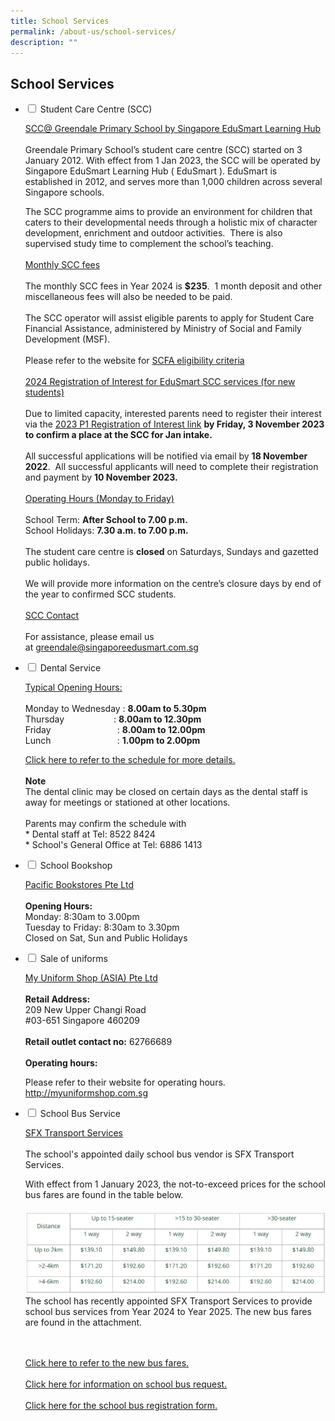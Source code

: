 ```yaml
---
title: School Services
permalink: /about-us/school-services/
description: ""
---
```

## **School Services**

<ul class="jekyllcodex_accordion">
<li><input id="accordion1" type="checkbox">  
<label for="accordion1">Student Care Centre (SCC)</label><div>  
<p><u>SCC@ Greendale Primary School by Singapore EduSmart Learning Hub</u> 
	<br><br>Greendale Primary School’s student care centre (SCC) started on 3 January 2012.&nbsp;With effect from 1 Jan 2023, the SCC will be operated by Singapore EduSmart Learning Hub ( EduSmart ). EduSmart is established in 2012, and serves more than 1,000 children across several Singapore schools.&nbsp;&nbsp;

The SCC programme aims to provide an environment for children that caters to their developmental needs through a holistic mix of character development, enrichment and outdoor activities.&nbsp; There is also supervised study time to complement the school’s teaching.
	<br><br>
	<u>Monthly SCC fees</u>
	<br><br>
	The monthly SCC fees in Year 2024 is&nbsp;<b>$235</b>.&nbsp; 1 month deposit and other miscellaneous fees will also be needed to be paid.&nbsp;  <br><br>
The SCC operator will assist eligible parents to apply for Student Care Financial Assistance, administered by Ministry of Social and Family Development (MSF).&nbsp;
<br><br>
Please refer to the website for&nbsp;[SCFA eligibility criteria](https://supportgowhere.life.gov.sg/schemes/SCFA/student-care-fee-assistance-scfa)
	<br><br>
	<u>2024 Registration of Interest for EduSmart SCC services (for new students)</u>
	<br><br>Due to limited capacity, interested parents need to register their interest via the&nbsp;<a href="https://zfrmz.com/xh0YVsr5aLMH0Vl46aOH">2023 P1 Registration of Interest link</a>&nbsp;<b>by Friday, 3 November 2023 to confirm a place at the SCC for Jan intake.</b>
<br><br>All successful applications will be notified via email by&nbsp;<b>18 November 2022</b>.&nbsp; All successful applicants will need to complete their registration and payment by&nbsp;<b>10 November 2023.</b>
<br><br>
	<u>Operating Hours (Monday to Friday)</u>
	<br><br>
	School Term:&nbsp;<b>After School to 7.00 p.m.</b><br>
	School Holidays:&nbsp;<b>7.30 a.m. to 7.00 p.m.</b><br><br>
	The student care centre is&nbsp;<b>closed</b>&nbsp;on Saturdays, Sundays and gazetted public holidays.
	<br><br>
We will provide more information on the centre’s closure days by end of the year to confirmed SCC students.
<br><br>
	<u>SCC Contact</u>
<br><br>For assistance, please email us at&nbsp;<a href="mailto:greendale@singaporeedusmart.com.sg">greendale@singaporeedusmart.com.sg</a>
</p>  
</div></li> 

<li><input id="accordion2" type="checkbox">  
<label for="accordion2">Dental Service</label><div>  
<p>
	<u>Typical Opening Hours:</u>
	<br><br>
	Monday to Wednesday :&nbsp;<b>8.00am to 5.30pm</b><br>
	Thursday&nbsp; &nbsp; &nbsp; &nbsp; &nbsp; &nbsp; &nbsp; &nbsp; &nbsp; &nbsp; : <b>8.00am to 12.30pm</b>
<br>
	Friday&nbsp; &nbsp; &nbsp; &nbsp; &nbsp; &nbsp; &nbsp; &nbsp; &nbsp; &nbsp; &nbsp; &nbsp; &nbsp; &nbsp;:&nbsp;<b>8.00am to 12.00pm</b><br>
	Lunch&nbsp; &nbsp; &nbsp; &nbsp; &nbsp; &nbsp; &nbsp; &nbsp; &nbsp; &nbsp; &nbsp; &nbsp; &nbsp; &nbsp;:&nbsp;<b>1.00pm to 2.00pm</b>
<br>
	
<a href="/files/Dental%20Schedule/dental%20schedule%20oct%202023.pdf" target="_blank">Click here to refer to the schedule for more details.</a>
	<br><br>
	<b>Note</b>
	<br>
	The dental clinic may be closed on certain days as the dental staff is away for meetings or stationed at other locations.
	<br><br>
	Parents may confirm the schedule with <br>
	* Dental staff at Tel: 8522 8424
	<br>
	* School's General Office at Tel: 6886 1413
</p>  
</div></li>  

<li><input id="accordion3" type="checkbox">  
<label for="accordion3">School Bookshop</label><div>  
	<p><u>Pacific Bookstores Pte Ltd</u>
	<br><br>
		<b>Opening Hours:</b>
		<br>
		Monday: 8:30am to 3.00pm<br>
		Tuesday to Friday: 8:30am to 3.30pm<br>
Closed on Sat, Sun and Public Holidays
	</p>
</div></li>  

<li><input id="accordion4" type="checkbox">  
<label for="accordion4">Sale of uniforms</label><div>  
	<p><u>My Uniform Shop (ASIA) Pte Ltd</u>
		<br><br>
		<b>Retail Address:</b><br>
209 New Upper Changi Road<br>
#03-651 Singapore 460209
		<br><br>
		<b>Retail outlet contact no:</b> 62766689
		<br><br>
		<b>Operating hours:</b><br>
		
Please refer to their website for operating hours. <a href="http://myuniformshop.com.sg">http://myuniformshop.com.sg</a>
	</p>  
</div></li>  

<li><input id="accordion5" type="checkbox">  
<label for="accordion5">School Bus Service</label><div>  
	<p><u>SFX Transport Services</u>
		<br><br>
The school's appointed daily school bus vendor is SFX Transport Services.

With effect from 1 January 2023, the not-to-exceed prices for the school bus fares are found in the table below.&nbsp; 
<br><br>
<img src="/images/About%20Us/School%20Bus%20Fees%20Table.jpg" alt="Fee Table">
<br>
The school has recently appointed SFX Transport Services to provide school bus services from Year 2024 to Year 2025. The new bus fares are found in the attachment.

<br><br><a href="/files/School%20Services/school%20bus%20prices%202024%20and%202025.pdf" target="_blank"> Click here to refer to the new bus fares.
<br><br></a><a href="/files/School%20Services/school%20bus%20request.pdf" target="_blank"> Click here for information on school bus request.</a>
		<br><br><a href="/files/School%20Services/registration%202024.pdf" target="_blank"> Click here for the school bus registration form.</a>
</p></div></li></ul>